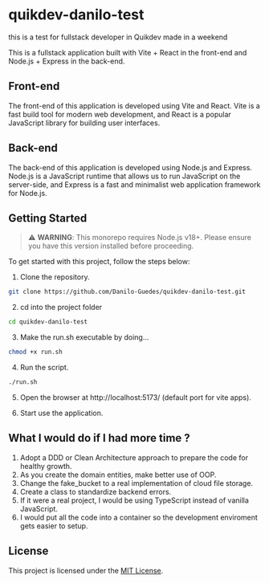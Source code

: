 # quikdev-danilo-test

this is a test for fullstack developer in Quikdev made in a weekend

This is a fullstack application built with Vite + React in the front-end and Node.js + Express in the back-end.

## Front-end

The front-end of this application is developed using Vite and React. Vite is a fast build tool for modern web development, and React is a popular JavaScript library for building user interfaces.

## Back-end

The back-end of this application is developed using Node.js and Express. Node.js is a JavaScript runtime that allows us to run JavaScript on the server-side, and Express is a fast and minimalist web application framework for Node.js.

## Getting Started

> :warning: **WARNING**: This monorepo requires Node.js v18+. Please ensure you have this version installed before proceeding.

To get started with this project, follow the steps below:

1. Clone the repository.

```bash
git clone https://github.com/Danilo-Guedes/quikdev-danilo-test.git
```

2. cd into the project folder

```bash
cd quikdev-danilo-test
```

3. Make the run.sh executable by doing...

```bash
chmod +x run.sh
```

4. Run the script.

```bash
./run.sh
```

5. Open the browser at http://localhost:5173/ (default port for vite apps).

6. Start use the application.

## What I would do if I had more time ?

1. Adopt a DDD or Clean Architecture approach to prepare the code for healthy growth.
2. As you create the domain entities, make better use of OOP.
3. Change the fake_bucket to a real implementation of cloud file storage.
4. Create a class to standardize backend errors.
5. If it were a real project, I would be using TypeScript instead of vanilla JavaScript.
6. I would put all the code into a container so the development enviroment gets easier to setup.

## License

This project is licensed under the [MIT License](LICENSE).
